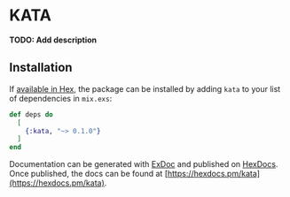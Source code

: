 # KATA

**TODO: Add description**

## Installation

If [available in Hex](https://hex.pm/docs/publish), the package can be installed
by adding `kata` to your list of dependencies in `mix.exs`:

```elixir
def deps do
  [
    {:kata, "~> 0.1.0"}
  ]
end
```

Documentation can be generated with [ExDoc](https://github.com/elixir-lang/ex_doc)
and published on [HexDocs](https://hexdocs.pm). Once published, the docs can
be found at [https://hexdocs.pm/kata](https://hexdocs.pm/kata).

